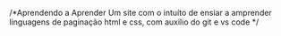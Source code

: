 /*Aprendendo a Aprender
Um site com o intuíto de ensiar a amprender
linguagens de paginação html e css, com auxilio do git e vs code */
